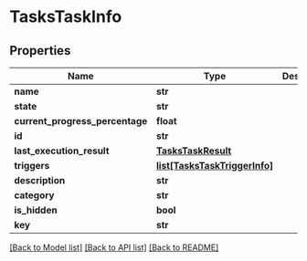 # TasksTaskInfo

## Properties
Name | Type | Description | Notes
------------ | ------------- | ------------- | -------------
**name** | **str** |  | [optional] 
**state** | **str** |  | [optional] 
**current_progress_percentage** | **float** |  | [optional] 
**id** | **str** |  | [optional] 
**last_execution_result** | [**TasksTaskResult**](TasksTaskResult.md) |  | [optional] 
**triggers** | [**list[TasksTaskTriggerInfo]**](TasksTaskTriggerInfo.md) |  | [optional] 
**description** | **str** |  | [optional] 
**category** | **str** |  | [optional] 
**is_hidden** | **bool** |  | [optional] 
**key** | **str** |  | [optional] 

[[Back to Model list]](../README.md#documentation-for-models) [[Back to API list]](../README.md#documentation-for-api-endpoints) [[Back to README]](../README.md)

